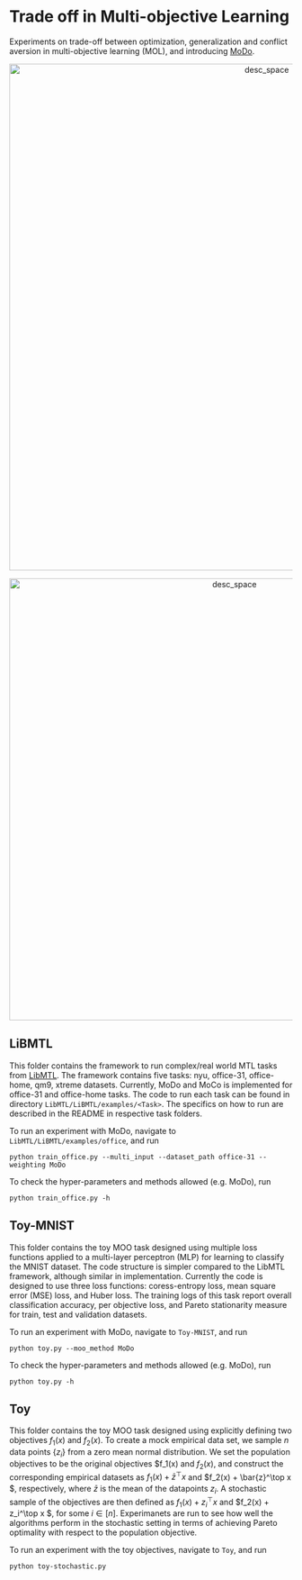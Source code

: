 # Trade off in Multi-objective Learning

Experiments on trade-off between optimization, generalization and conflict aversion in multi-objective learning (MOL), and introducing [MoDo](https://arxiv.org/pdf/2305.20057.pdf).

<p align="center">
<img width="900" alt="desc_space" src="https://github.com/heshandevaka/Trade-Off-MOL/assets/96305785/b84fdf81-2e95-479f-b874-c5394af34d50">
</p>

<p align="center">
<img width="785" alt="desc_space" src="https://github.com/heshandevaka/Trade-Off-MOL/assets/96305785/c75cb5cd-2df6-4cb0-8dde-9733b1452cfb)">
</p>


## LiBMTL

This folder contains the framework to run complex/real world MTL tasks from [LibMTL](https://github.com/median-research-group/LibMTL). The framework contains five tasks: nyu, office-31, office-home, qm9, xtreme datasets. Currently, MoDo and MoCo is implemented for office-31 and office-home tasks. The code to run each task can be found in directory `LibMTL/LiBMTL/examples/<Task>`. The specifics on how to run are described in the README in respective task folders. 

To run an experiment with MoDo, navigate to `LibMTL/LiBMTL/examples/office`, and run

```shell
python train_office.py --multi_input --dataset_path office-31 --weighting MoDo
```

To check the hyper-parameters and methods allowed (e.g. MoDo), run

```shell
python train_office.py -h
```

## Toy-MNIST

This folder contains the toy MOO task designed using multiple loss functions applied to a multi-layer perceptron (MLP) for learning to classify the MNIST dataset. The code structure is simpler compared to the LibMTL framework, although similar in implementation. Currently the code is designed to use three loss functions: coress-entropy loss, mean square error (MSE) loss, and Huber loss. The training logs of this task report overall classification accuracy, per objective loss, and Pareto stationarity measure for train, test and validation datasets.

To run an experiment with MoDo, navigate to `Toy-MNIST`, and run

```shell
python toy.py --moo_method MoDo
```

To check the hyper-parameters and methods allowed (e.g. MoDo), run

```shell
python toy.py -h
```

## Toy

This folder contains the toy MOO task designed using explicitly defining two objectives $f_1(x)$ and $f_2(x)$. To create a mock empirical data set, we sample $n$ data points $\{z_i\}$ from a zero mean normal distribution. We set the population objectives to be the original objectives $f_1(x) and $f_2(x)$, and construct the corresponding empirical datasets as $f_1(x) +  \bar{z}^\top x$ and $f_2(x) + \bar{z}^\top x $, respectively, where $\bar{z}$ is the mean of the datapoints $z_i$. A stochastic sample of the objectives are then defined as $f_1(x) +  z_i^\top x$ and $f_2(x) + z_i^\top x $, for some $i\in[n]$. Experimanets are run to see how well the algorithms perform in the stochastic setting in terms of achieving Pareto optimality with respect to the population objective.

To run an experiment with the toy objectives, navigate to `Toy`, and run

```shell
python toy-stochastic.py
```
